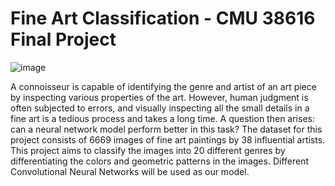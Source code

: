 # Fine Art Classification - CMU 38616 Final Project

![image](https://github.com/nataliepham6720/fine_art_classification/assets/112508461/f3d81e89-8ba4-4c1b-9e79-b608175d0fc2)




A connoisseur is capable of identifying the genre and artist of an art piece by inspecting various properties of the art. However, human judgment is often subjected to errors, and visually inspecting all the small details in a fine art is a tedious process and takes a long time. A question then arises: can a neural network model perform better in this task? The dataset for this project consists of 6669 images of fine art paintings by 38 influential artists. This project aims to classify the images into 20 different genres by differentiating the colors and geometric patterns in the images. Different Convolutional Neural Networks will be used as our model.

